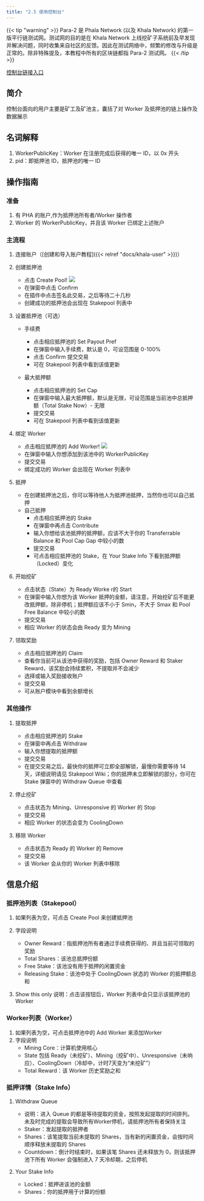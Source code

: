 ```yaml
---
title: "2.5 使用控制台"
---
```


{{< tip "warning" >}}
Para-2 是 Phala Network (以及 Khala Network) 的第一版平行链测试网。测试网的目的是在 Khala Network 上线挖矿子系统前及早发现并解决问题，同时收集来自社区的反馈。因此在测试网络中，频繁的修改与升级是正常的。除非特殊提及，本教程中所有的区块链都指 Para-2 测试网。
{{< /tip >}}

[控制台链接入口](https://app-test.phala.network/console)

## 简介

控制台面向的用户主要是矿工及矿池主，囊括了对 Worker 及抵押池的链上操作及数据展示

## 名词解释

1. WorkerPublicKey：Worker 在注册完成后获得的唯一 ID，以 0x 开头
1. pid：即抵押池 ID，抵押池的唯一 ID

## 操作指南

### 准备

1. 有 PHA 的账户,作为抵押池所有者/Worker 操作者
1. Worker 的 WorkerPublicKey，并且该 Worker 已绑定上述账户

### 主流程

1. 连接账户（[创建和导入账户教程]({{< relref "docs/khala-user" >}})）
1. 创建抵押池
   - 点击 Create Pool!
      ![](/images/docs/khala-mining/2-5-1.png)
   - 在弹窗中点击 Confirm
   - 在插件中点击签名此交易，之后等待二十几秒
   - 创建成功的抵押池会出现在 Stakepool 列表中

3. 设置抵押池（可选）
   - 手续费
      - 点击相应抵押池的 Set Payout Pref
      - 在弹窗中输入手续费，默认是 0，可设范围是 0-100%
      - 点击 Confirm 提交交易
      - 可在 Stakepool 列表中看到该值更新

   - 最大抵押额
      - 点击相应抵押池的 Set Cap
      - 在弹窗中输入最大抵押额，默认是无限，可设范围是当前池中总抵押额（Total Stake Now）- 无限
      - 提交交易
      - 可在 Stakepool 列表中看到该值更新

4. 绑定 Worker
   - 点击相应抵押池的 Add Worker!
      ![](/images/docs/khala-mining/2-5-2.png)
   - 在弹窗中输入你想添加到该池中的 WorkerPublicKey
   - 提交交易
   - 绑定成功的 Worker 会出现在 Worker 列表中

5. 抵押
   - 在创建抵押池之后，你可以等待他人为抵押池抵押，当然你也可以自己抵押
   - 自己抵押
      - 点击相应抵押池的 Stake
      - 在弹窗中再点击 Contribute
      - 输入你想给该池抵押的抵押额，应该不大于你的 Transferrable Balance 和 Pool Cap Gap 中较小的数
      - 提交交易
      - 可点击相应抵押池的 Stake，在 Your Stake Info 下看到抵押额（Locked）变化

6. 开始挖矿
   - 点击状态（State）为 Ready Worke r的 Start
   - 在弹窗中输入你想为该 Worker 抵押的金额，请注意，开始挖矿后不能更改抵押额，除非停机；抵押额应该不小于 Smin，不大于 Smax 和 Pool Free Balance 中较小的数
   - 提交交易
   - 相应 Worker 的状态会由 Ready 变为 Mining

7. 领取奖励
   - 点击相应抵押池的 Claim
   - 查看你当前可从该池中获得的奖励，包括 Owner Reward 和 Staker Reward，该奖励会持续累积，不提取并不会减少
   - 选择或输入奖励接收账户
   - 提交交易
   - 可从账户模块中看到余额增长
### 其他操作

1. 提取抵押
   - 点击相应抵押池的 Stake
   - 在弹窗中再点击 Withdraw
   - 输入你想提取的抵押额
   - 提交交易
   - 在提交交易之后，最快你的抵押可立即全部解锁，最慢你需要等待 14 天，详细说明请见 Stakepool Wiki；你的抵押未立即解锁的部分，你可在 Stake 弹窗中的 Withdraw Queue 中查看

2. 停止挖矿
   - 点击状态为 Mining、Unresponsive 的 Worker 的 Stop
   - 提交交易
   - 相应 Worker 的状态会变为 CoolingDown

3. 移除 Worker
   - 点击状态为 Ready 的 Worker 的 Remove
   - 提交交易
   - 该 Worker 会从你的 Worker 列表中移除
## 信息介绍
### 抵押池列表（Stakepool）

1. 如果列表为空，可点击 Create Pool 来创建抵押池
1. 字段说明
   - Owner Reward：指抵押池所有者通过手续费获得的、并且当前可领取的奖励
   - Total Shares：该池总抵押份额
   - Free Stake：该池没有用于抵押的闲置资金
   - Releasing Stake：该池中处于 CoolingDown 状态的 Worker 的抵押额总和

3. Show this only 说明：点击该按钮后，Worker 列表中会只显示该抵押池的 Worker
### Worker列表（Worker）

1. 如果列表为空，可点击抵押池中的 Add Worker 来添加Worker
1. 字段说明
   - Mining Core：计算机使用核心
   - State 包括 Ready（未挖矿）、Mining（挖矿中）、Unresponsive（未响应）、CoolingDown（冷却中，计时7天变为“未挖矿”）
   - Total Reward：该 Worker 历史奖励之和
### 抵押详情（Stake Info）

1. Withdraw Queue
   - 说明：进入 Queue 的都是等待提取的资金，按照发起提取的时间排列。未及时完成的提取会导致所有Worker停机，请抵押池所有者保持关注
   - Staker：发起提取的抵押者
   - Shares：该笔提取当前未提取的 Shares，当有新的闲置资金，会按时间顺序释放未提取的 Shares
   - Countdown：倒计时结束时，如果该笔 Shares 还未释放为 0，则该抵押池下所有 Worker 会强制进入 7 天冷却期，之后停机

2. Your Stake Info
   - Locked：抵押进该池的金额
   - Shares：你的抵押用于计算的份额
